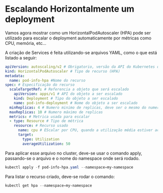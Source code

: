 Escalando Horizontalmente um deployment
=======================================

Vamos agora mostrar como um HorizontalPodAutoscaler (HPA) pode ser utilizado para escalar o deployment automaticamente por métricas como CPU, memória, etc... 

A criação de Services é feita utilizando-se arquivos YAML, como o que está listado a seguir:

```YAML
apiVersion: autoscaling/v2 # Obrigatorio, versão da API do Kubernetes que contém esse recursos
kind: HorizontalPodAutoscaler # Tipo de recurso (HPA)
metadata:
  name: pod-info-hpa #Nome do recurso
spec: # Especificação do recurso
  scaleTargetRef: # Referencia a objeto que será escalado
    apiVersion: apps/v1 # API do objeto a ser escalado
    kind: Deployment # Tipo do objeto a ser escalado
    name: pod-info-deployment # Nome do objeto a ser escalado
  minReplicas: 4 # Numero minimo de replicas, deve ser o mesmo do numero de replicas do deployment
  maxReplicas: 10 # Numero máximo de replicas
  metrics: # Metrica usada para escalar
  - type: Resource # Tipo de métrica
    resource: # Recurso usado
      name: cpu # EScalar por CPU, quando a utilização média estiver acima de 50%
      target:
        type: Utilization
        averageUtilization: 50
```

Para aplicar esse arquivo no cluster, deve-se usar o comando apply, passando-se o arquivo e o nome do namespace onde será rodado.

```Powershell
kubectl apply -f pod-info-hpa.yaml --namespace=my-namespace
```

Para listar o recurso criado, deve-se rodar o comando:

```Powershell
kubectl get hpa --namespace=my-namespace
```
